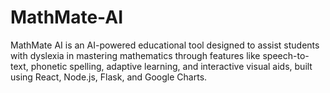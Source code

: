 # MathMate-AI
MathMate AI is an AI-powered educational tool designed to assist students with dyslexia in mastering mathematics through features like speech-to-text, phonetic spelling, adaptive learning, and interactive visual aids, built using React, Node.js, Flask, and Google Charts.
